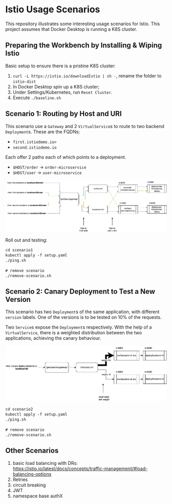 # Istio Usage Scenarios

This repository illustrates some interesting usage scenarios for Istio. This project assumes that Docker Desktop is running a K8S cluster.

## Preparing the Workbench by Installing & Wiping Istio

Basic setup to ensure there is a pristine K8S cluster:

1. `curl -L https://istio.io/downloadIstio | sh -`, rename the folder to `istio-dist`
1. In Docker Desktop spin up a K8S cluster;
2. Under Settings/Kubernetes, run `Reset Cluster`.
3. Execute `./baseline.sh`

## Scenario 1: Routing by Host and URI

This scenario use a `Gateway` and 2 `VirtualService`s to route to two backend `Deployment`s. These are the FQDNs:

* `first.istiodemo.io>`
* `second.istiodemo.io`

Each offer 2 paths each of which points to a deployment.

* `$HOST/order` -> `order-microservice`
* `$HOST/user`  -> `user-microservice`

![Visualization](./scenario1/vis.png)

Roll out and testing:

```
cd scenario1
kubectl apply -f setup.yaml
./ping.sh

# remove scenario
./remove-scenario.sh
```

## Scenario 2: Canary Deployment to Test a New Version

This scenario has two `Deployment`s of the same application, with different `version` labels. One of the versions is to be tested on 10% of the requests. 

Two `Service`s expose the `Deployment`s respectively. With the help of a `VirtualService`, there is a weighted distribution between the two applications, achieving the canary behaviour.

![Visualization](./scenario2/vis.png)

```
cd scenario2
kubectl apply -f setup.yaml
./ping.sh

# remove scenario
./remove-scenario.sh
```

## Other Scenarios

1. basic load balancing with DRs: https://istio.io/latest/docs/concepts/traffic-management/#load-balancing-options
1. Retries
1. circuit breaking
1. JWT
1. namespace base authX
